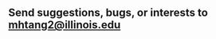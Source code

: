 ## Send suggestions, bugs, or interests to <a href="mailto:mhtang2@illinois.edu">mhtang2@illinois.edu</a>